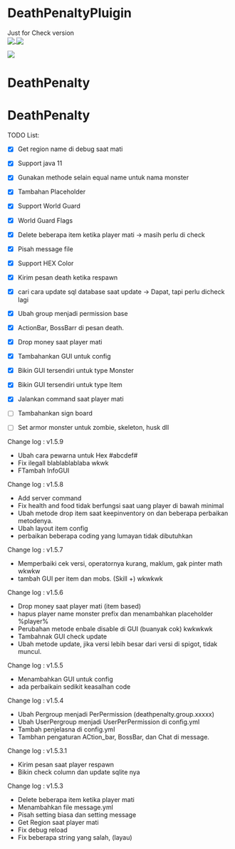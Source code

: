 # DeathPenaltyPluigin
Just for Check version
<br>
<a href="https://github.com/dhannyjsb/DeathPenaltyPluigin" align="center">
  <img align="center" src="https://img.shields.io/bstats/players/12267?color=red&style=for-the-badge">
    <img align="center" src="https://img.shields.io/bstats/servers/12267?color=red&style=for-the-badge">
  </a>

<a href="https://github.com/dhannyjsb/DeathPenaltyPluigin">
  <img align="center" src="https://bstats.org/signatures/bukkit/DeathPenaltyID.svg">
  </a>


# DeathPenalty

# DeathPenalty

TODO List:
- [X] Get region name di debug saat mati
- [X] Support java 11
- [X] Gunakan methode selain equal name untuk nama monster
- [X] Tambahan Placeholder
- [X] Support World Guard
- [X] World Guard Flags
- [X] Delete beberapa item ketika player mati -> masih perlu di check
- [X] Pisah message file
- [X] Support HEX Color
- [X] Kirim pesan death ketika respawn
- [X] cari cara update sql database saat update -> Dapat, tapi perlu dicheck lagi
- [X] Ubah group menjadi permission base
- [X] ActionBar, BossBarr di pesan death.
- [X] Drop money saat player mati
- [X] Tambahankan GUI untuk config
- [X] Bikin GUI tersendiri untuk type Monster
- [X] Bikin GUI tersendiri untuk type Item 
- [X] Jalankan command saat player mati
- [ ] Tambahankan sign board
- [ ] Set armor monster untuk zombie, skeleton, husk dll


Change log : v1.5.9 
- Ubah cara pewarna untuk Hex #abcdef#
- Fix ilegall blablablablaba wkwk
- FTambah InfoGUI

Change log : v1.5.8
- Add server command
- Fix health and food tidak berfungsi saat uang player di bawah minimal
- Ubah metode drop item saat keepinventory on dan beberapa perbaikan metodenya.
- Ubah layout item config
- perbaikan beberapa coding yang lumayan tidak dibutuhkan

Change log : v1.5.7
- Memperbaiki cek versi, operatornya kurang, maklum, gak pinter math wkwkw
- tambah GUI per item dan mobs. (Skill +) wkwkwk


Change log : v1.5.6
- Drop money saat player mati (item based)
- hapus player name monster prefix dan menambahkan placeholder %player%
- Perubahan metode enbale disable di GUI (buanyak cok) kwkwkwk
- Tambahnak GUI check update
- Ubah metode update, jika versi lebih besar dari versi di spigot, tidak muncul.

Change log : v1.5.5
- Menambahkan GUI untuk config
- ada perbaikain sedikit keasalhan code


Change log : v1.5.4
- Ubah Pergroup menjadi PerPermission (deathpenalty.group.xxxxx)
- Ubah UserPergroup menjadi UserPerPermission di config.yml
- Tambah penjelasna di config.yml
- Tambhan pengaturan ACtion_bar, BossBar, dan Chat di message.

Change log : v1.5.3.1
- Kirim pesan saat player respawn
- Bikin check column dan update sqlite nya

Change log : v1.5.3
- Delete beberapa item ketika player mati
- Menambahkan file message.yml
- Pisah setting biasa dan setting message
- Get Region saat player mati
- Fix debug reload
- Fix beberapa string yang salah, (layau)
